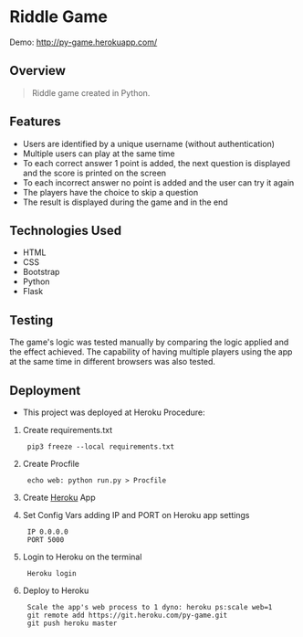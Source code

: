 # Riddle Game
Demo: http://py-game.herokuapp.com/

## Overview

> Riddle game created in Python. 


## Features

* Users are identified by a unique username (without authentication)
* Multiple users can play at the same time
* To each correct answer 1 point is added, the next question is displayed and the score is printed on the screen 
* To each incorrect answer no point is added and the user can try it again
* The players have the choice to skip a question
* The result is displayed during the game and in the end


## Technologies Used

* HTML
* CSS
* Bootstrap
* Python
* Flask

## Testing

The game's logic was tested manually by comparing the logic applied and the effect achieved.
The capability of having multiple players using the app at the same time in different browsers was also tested.


## Deployment

* This project was deployed at Heroku
Procedure:
1. Create requirements.txt 

        pip3 freeze --local requirements.txt
        
2. Create Procfile

        echo web: python run.py > Procfile
        
3. Create [Heroku](https://www.heroku.com/) App 
4. Set Config Vars adding IP and PORT on Heroku app settings

        IP 0.0.0.0
        PORT 5000
        
5. Login to Heroku on the terminal

        Heroku login
        
6. Deploy to Heroku

        Scale the app's web process to 1 dyno: heroku ps:scale web=1
        git remote add https://git.heroku.com/py-game.git
        git push heroku master








